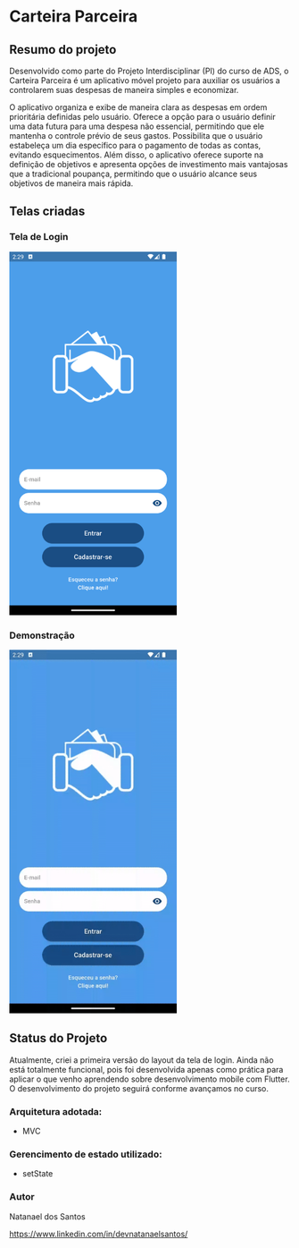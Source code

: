 # Carteira Parceira

## Resumo do projeto
Desenvolvido como parte do Projeto Interdisciplinar (PI) do curso de ADS, o Carteira Parceira é um aplicativo móvel projeto para auxiliar os usuários a controlarem suas despesas de maneira simples e economizar.

O aplicativo organiza e exibe de maneira clara as despesas em ordem prioritária definidas pelo usuário. Oferece a opção para o usuário definir uma data futura para uma despesa não essencial, permitindo que ele mantenha o controle prévio de seus gastos. Possibilita que o usuário estabeleça um dia específico para o pagamento de todas as contas, evitando esquecimentos. Além disso, o aplicativo oferece suporte na definição de objetivos e apresenta opções de investimento mais vantajosas que a tradicional poupança, permitindo que o usuário alcance seus objetivos de maneira mais rápida.

## Telas criadas

### Tela de Login
<img src="https://github.com/devnatanaelsantos/assets/blob/main/login1.png" width=300 height='650'>

### Demonstração
<img src="https://github.com/devnatanaelsantos/assets/blob/main/login_gif.gif" width=300 height='650'>

## Status do Projeto
Atualmente, criei a primeira versão do layout da tela de login. Ainda não está totalmente funcional, pois foi desenvolvida apenas como prática para aplicar o que venho aprendendo sobre desenvolvimento mobile com Flutter. O desenvolvimento do projeto seguirá conforme avançamos no curso.

### Arquitetura adotada:
- MVC

### Gerencimento de estado utilizado:
- setState

### Autor
Natanael dos Santos

https://www.linkedin.com/in/devnatanaelsantos/ 


